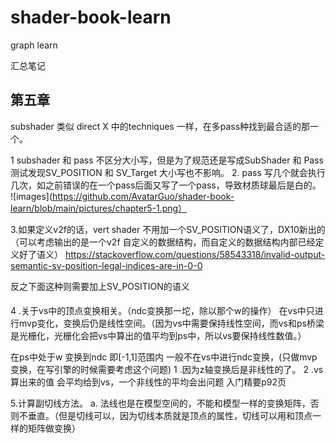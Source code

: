 # shader-book-learn
graph learn 

汇总笔记

## 第五章
subshader 类似 direct X 中的techniques 一样，在多pass种找到最合适的那一个。

1 subshader 和 pass 不区分大小写，但是为了规范还是写成SubShader 和 Pass
测试发现SV_POSITION 和 SV_Target 大小写也不影响。
2. pass 写几个就会执行几次，如之前错误的在一个pass后面又写了一个pass，导致材质球最后是白的。
![images](https://github.com/AvatarGuo/shader-book-learn/blob/main/pictures/chapter5-1.png）


3.如果定义v2f的话，vert shader 不用加一个SV_POSITION语义了，DX10新出的（可以考虑输出的是一个v2f 自定义的数据结构，而自定义的数据结构内部已经定义好了语义）
https://stackoverflow.com/questions/58543318/invalid-output-semantic-sv-position-legal-indices-are-in-0-0


反之下面这种则需要加上SV_POSITION的语义



####
4 .关于vs中的顶点变换相关。（ndc变换那一坨，除以那个w的操作）
在vs中只进行mvp变化，变换后仍是线性空间。（因为vs中需要保持线性空间，而vs和ps桥梁是光栅化，光栅化会把vs中算出的值平均到ps中，所以vs要保持线性数值。）

在ps中处于w 变换到ndc 即[-1,1]范围内
一般不在vs中进行ndc变换，(只做mvp变换，在写引擎的时候需要考虑这个问题)
1 .因为z轴变换后是非线性的了。
 2 .vs算出来的值 会平均给到vs，一个非线性的平均会出问题
 入门精要p92页

5.计算副切线方法。
a. 法线也是在模型空间的，不能和模型一样的变换矩阵，否则不垂直。（但是切线可以，因为切线本质就是顶点的属性，切线可以用和顶点一样的矩阵做变换）
